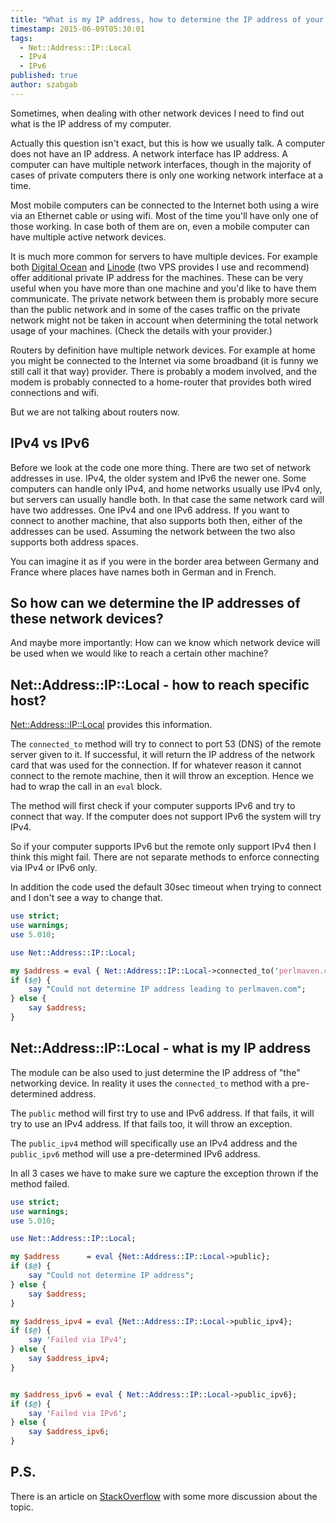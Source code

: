 ```yaml
---
title: "What is my IP address, how to determine the IP address of your computer using Perl"
timestamp: 2015-06-09T05:30:01
tags:
  - Net::Address::IP::Local
  - IPv4
  - IPv6
published: true
author: szabgab
---
```



Sometimes, when dealing with other network devices I need to find out what is the IP address of my computer.

Actually this question isn't exact, but this is how we usually talk. A computer does not have an IP address.
A network interface has IP address. A computer can have multiple network interfaces, though in the majority
of cases of private computers there is only one working network interface at a time.


Most mobile computers can be connected to the Internet both using a wire via an Ethernet cable or using wifi.
Most of the time you'll have only one of those working.
In case both of them are on, even a mobile computer can have multiple active network devices.

It is much more common for servers to have multiple devices. For example both [Digital Ocean](/digitalocean)
and [Linode](/linode) (two VPS provides I use and recommend) offer additional private IP address for the machines.
These can be very useful when you have more than one machine and you'd like to have them communicate. The private network between
them is probably more secure than the public network and in some of the cases traffic on the private network might not be taken in account
when determining the total network usage of your machines. (Check the details with your provider.)

Routers by definition have multiple network devices. For example at home you might be connected to the Internet
via some broadband (it is funny we still call it that way) provider. There is probably a modem involved, and the modem
is probably connected to a home-router that provides both wired connections and wifi.

But we are not talking about routers now.

## IPv4 vs IPv6

Before we look at the code one more thing. There are two set of network addresses in use. IPv4, the older system and IPv6 the newer one.
Some computers can handle only IPv4, and home networks usually use IPv4 only, but servers can usually handle both.
In that case the same network card will have two addresses. One IPv4 and one IPv6 address. If you want to connect to another
machine, that also supports both then, either of the addresses can be used. Assuming the network between the two also supports both
address spaces.

You can imagine it as if you were in the border area between Germany and France where places have names both in German and in French.

## So how can we determine the IP addresses of these network devices?

And maybe more importantly: How can we know which network device will be used when we would like to reach a certain other machine?

## Net::Address::IP::Local - how to reach specific host?

[Net::Address::IP::Local](https://metacpan.org/pod/Net::Address::IP::Local) provides this information.

The `connected_to` method will try to connect to port 53 (DNS) of the remote server given to it.
If successful, it will return the IP address of the network card that was used for the connection.
If for whatever reason it cannot connect to the remote machine, then it will throw an exception.
Hence we had to wrap the call in an `eval` block.

The method will first check if your computer supports IPv6 and try to connect that way.
If the computer does not support IPv6 the system will try IPv4.

So if your computer supports IPv6 but the remote only support IPv4 then I think this might fail.
There are not separate methods to enforce connecting via IPv4 or IPv6 only.

In addition the code used the default 30sec timeout when trying to connect and I don't see a way
to change that.

```perl
use strict;
use warnings;
use 5.010;

use Net::Address::IP::Local;

my $address = eval { Net::Address::IP::Local->connected_to('perlmaven.com') };
if ($@) {
    say "Could not determine IP address leading to perlmaven.com";
} else {
    say $address;
}
```

## Net::Address::IP::Local - what is my IP address

The module can be also used to just determine the IP address of "the" networking device.
In reality it uses the `connected_to` method with a pre-determined address.

The `public` method will first try to use and IPv6 address. If that fails, it will try to use an IPv4 address.
If that fails too, it will throw an exception.

The `public_ipv4` method will specifically use an IPv4 address and the `public_ipv6` method will 
use a pre-determined IPv6 address.

In all 3 cases we have to make sure we capture the exception thrown if the method failed.

```perl
use strict;
use warnings;
use 5.010;

use Net::Address::IP::Local;

my $address      = eval {Net::Address::IP::Local->public};
if ($@) {
    say "Could not determine IP address";
} else {
    say $address;
}

my $address_ipv4 = eval {Net::Address::IP::Local->public_ipv4};
if ($@) {
    say 'Failed via IPv4';
} else {
    say $address_ipv4;
}


my $address_ipv6 = eval { Net::Address::IP::Local->public_ipv6};
if ($@) {
    say 'Failed via IPv6';
} else {
    say $address_ipv6;
}
```

## P.S.

There is an article on [StackOverflow](http://stackoverflow.com/questions/330458/how-can-i-determine-the-local-machines-ip-addresses-from-perl)
with some more discussion about the topic.


</a>

